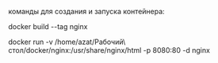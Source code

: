 команды для создания и запуска контейнера:

docker build --tag nginx

docker run -v /home/azat/Рабочий\ стол/docker/nginx:/usr/share/nginx/html -p 8080:80 -d nginx 
